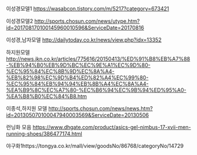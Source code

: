 이성경모델1 https://wasabcon.tistory.com/m/5217?category=673421

이성경모델2 http://sports.chosun.com/news/utype.htm?id=201708170100145960010596&ServiceDate=20170816

이성경,남자모델 http://dailytoday.co.kr/news/view.php?idx=13352

하지원모델 http://news.jkn.co.kr/articles/775616/20150413/%ED%91%B8%EB%A7%88-%EB%94%B0%EB%9D%BC%EC%9E%A1%EC%9D%80-%EC%95%84%EC%8B%9D%EC%8A%A4-%EB%82%98%EC%9D%B4%ED%82%A4%EC%99%80-%EC%95%84%EB%94%94%EB%8B%A4%EC%8A%A4-%EA%B9%8C%EC%A7%80-%EC%B6%94%EC%9B%94%ED%95%A0-%EA%B8%B0%EC%84%B8.htm

이종석,하지원 모델 http://sports.chosun.com/news/news.htm?id=201305070100047940003569&ServiceDate=20130506

런닝화 모음 https://www.dhgate.com/product/asics-gel-nimbus-17-xvii-men-running-shoes/386477174.html

야구화1https://tongya.co.kr/mall/view/goodsNo/86768/categoryNo/14729